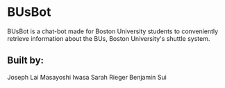# BUsBot

BUsBot is a chat-bot made for Boston University students to conveniently retrieve information about the BUs, Boston University's shuttle system.

## Built by:
Joseph Lai
Masayoshi Iwasa
Sarah Rieger
Benjamin Sui



